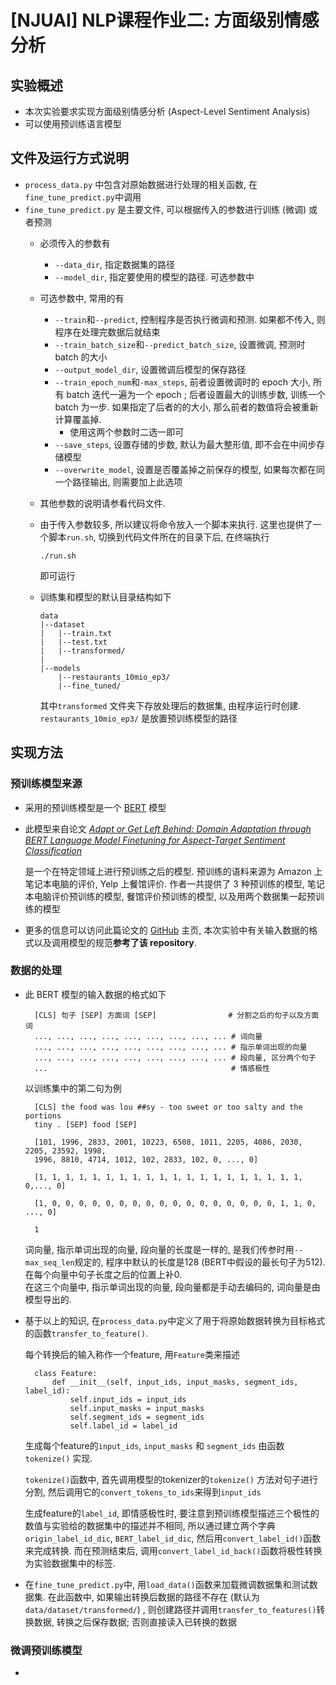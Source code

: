 # [NJUAI] NLP课程作业二: 方面级别情感分析
## 实验概述
* 本次实验要求实现方面级别情感分析 (Aspect-Level Sentiment Analysis)
* 可以使用预训练语言模型

## 文件及运行方式说明 
* `process_data.py` 中包含对原始数据进行处理的相关函数, 在`fine_tune_predict.py`中调用
* `fine_tune_predict.py` 是主要文件, 可以根据传入的参数进行训练 (微调) 或者预测
  * 必须传入的参数有
    * `--data_dir`, 指定数据集的路径
    * `--model_dir`, 指定要使用的模型的路径. 可选参数中
  * 可选参数中, 常用的有
    * `--train`和`--predict`, 控制程序是否执行微调和预测. 如果都不传入, 则程序在处理完数据后就结束
    * `--train_batch_size`和`--predict_batch_size`, 设置微调, 预测时 batch 的大小
    * `--output_model_dir`, 设置微调后模型的保存路径
    * `--train_epoch_num`和`-max_steps`, 前者设置微调时的 epoch 大小, 所有 batch 迭代一遍为一个 epoch ; 后者设置最大的训练步数, 训练一个 batch 为一步. 如果指定了后者的的大小, 那么前者的数值将会被重新计算覆盖掉. 
      * 使用这两个参数时二选一即可
    * `--save_steps`, 设置存储的步数, 默认为最大整形值, 即不会在中间步存储模型
    * `--overwrite_model`, 设置是否覆盖掉之前保存的模型, 如果每次都在同一个路径输出, 则需要加上此选项
  * 其他参数的说明请参看代码文件. 
  * 由于传入参数较多, 所以建议将命令放入一个脚本来执行. 这里也提供了一个脚本`run.sh`, 切换到代码文件所在的目录下后, 在终端执行
  
        ./run.sh
    即可运行
  * 训练集和模型的默认目录结构如下

        data
        |--dataset
        |   |--train.txt
        |   |--test.txt
        |   |--transformed/
        |
        |--models
            |--restaurants_10mio_ep3/
            |--fine_tuned/
    其中`transformed` 文件夹下存放处理后的数据集, 由程序运行时创建. `restaurants_10mio_ep3/` 是放置预训练模型的路径

## 实现方法
### 预训练模型来源
* 采用的预训练模型是一个 [BERT](https://drive.google.com/file/d/1DmVrhKQx74p1U5c7oq6qCTVxGIpgvp1c/view) 模型
* 此模型来自论文 [*Adapt or Get Left Behind: Domain Adaptation through BERT Language Model Finetuning for Aspect-Target Sentiment Classification*](https://arxiv.org/pdf/1908.11860v2.pdf)    

  是一个在特定领域上进行预训练之后的模型. 预训练的语料来源为 Amazon 上笔记本电脑的评价, Yelp 上餐馆评价. 作者一共提供了 3 种预训练的模型, 笔记本电脑评价预训练的模型, 餐馆评价预训练的模型, 以及用两个数据集一起预训练的模型  
* 更多的信息可以访问此篇论文的 [GitHub](https://github.com/deepopinion/domain-adapted-atsc) 主页, 本次实验中有关输入数据的格式以及调用模型的规范**参考了该 repository**.
### 数据的处理
* 此 BERT 模型的输入数据的格式如下
  
        [CLS] 句子 [SEP] 方面词 [SEP]                # 分割之后的句子以及方面词
        ..., ..., ..., ..., ..., ..., ..., ..., ... # 词向量
        ..., ..., ..., ..., ..., ..., ..., ..., ... # 指示单词出现的向量
        ..., ..., ..., ..., ..., ..., ..., ..., ... # 段向量, 区分两个句子
        ...                                         # 情感极性
        

  以训练集中的第二句为例

        [CLS] the food was lou ##sy - too sweet or too salty and the portions 
        tiny . [SEP] food [SEP]
        
        [101, 1996, 2833, 2001, 10223, 6508, 1011, 2205, 4086, 2030, 2205, 23592, 1998, 
        1996, 8810, 4714, 1012, 102, 2833, 102, 0, ..., 0]

        [1, 1, 1, 1, 1, 1, 1, 1, 1, 1, 1, 1, 1, 1, 1, 1, 1, 1, 1, 1, 0,..., 0]

        [1, 0, 0, 0, 0, 0, 0, 0, 0, 0, 0, 0, 0, 0, 0, 0, 0, 0, 1, 1, 0, ..., 0]

        1
  词向量, 指示单词出现的向量, 段向量的长度是一样的, 是我们传参时用`--max_seq_len`规定的, 程序中默认的长度是128 (BERT中假设的最长句子为512). 在每个向量中句子长度之后的位置上补0.  
  在这三个向量中, 指示单词出现的向量, 段向量都是手动去编码的, 词向量是由模型导出的.
* 基于以上的知识, 在`process_data.py`中定义了用于将原始数据转换为目标格式的函数`transfer_to_feature()`.  
    
  每个转换后的输入称作一个feature, 用`Feature`类来描述 

        class Feature:
            def __init__(self, input_ids, input_masks, segment_ids, label_id):
                self.input_ids = input_ids
                self.input_masks = input_masks
                self.segment_ids = segment_ids
                self.label_id = label_id
  生成每个feature的`input_ids`, `input_masks` 和 `segment_ids` 由函数 `tokenize()` 实现. 

  `tokenize()`函数中, 首先调用模型的tokenizer的`tokenize()` 方法对句子进行分割, 然后调用它的`convert_tokens_to_ids`来得到`input_ids`

  生成feature的`label_id`, 即情感极性时, 要注意到预训练模型描述三个极性的数值与实验给的数据集中的描述并不相同, 所以通过建立两个字典`origin_label_id_dic`, `BERT_label_id_dic`, 然后用`convert_label_id()`函数来完成转换. 而在预测结束后, 调用`convert_label_id_back()`函数将极性转换为实验数据集中的标签.

* 在`fine_tune_predict.py`中, 用`load_data()`函数来加载微调数据集和测试数据集. 在此函数中, 如果输出转换后数据的路径不存在 (默认为`data/dataset/transformed/`) , 则创建路径并调用`transfer_to_features()`转换数据, 转换之后保存数据; 否则直接读入已转换的数据

### 微调预训练模型
* 



